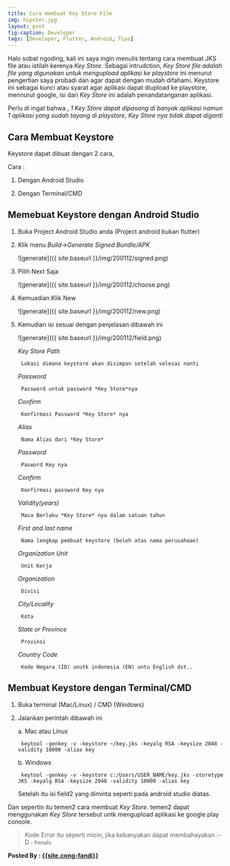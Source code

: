 ```yaml
---
title: Cara membuat Key Store File
img: hipster.jpg
layout: post
fig-caption: Developer
tags: [Developer, Flutter, Android, Tips]
---
```



Halo sobat ngoding, kali ini saya ingin menulis tentang cara membuat JKS file atau istilah kerenya *Key Store*. Sebagai intrudction, *Key Store file adalah file yang digunakan untuk mengupload aplikasi ke playstore* ini menurut pengertian saya probadi dan agar dapat dengan mudah difahami. Keystore ini sebagai kunci atau syarat agar aplikasi dapat diupload ke playstore, mennurut google, isi dari *Key Store* ini adalah penandatanganan aplikasi.
<!--more-->
Perlu di ingat bahwa , *_1 Key Store dapat dipasang di banyak aplikasi namun 1 aplikasi yang sudah tayang di playstore, Key Store nya tidak dapat diganti_*



## Cara Membuat Keystore ##
Keystore dapat dibuat dengan 2 cara,

Cara : 
1. Dengan Android Studio
   
2. Dengan Terminal/CMD


## Memebuat Keystore dengan Android Studio ##

1. Buka Project Android Studio anda (Project android bukan flutter)
   
2. Klik menu *Build->Generate Signed Bundle/APK*
   
    ![generate]({{ site.baseurl }}/img/200112/signed.png)

3. Pilih Next Saja
   
    ![generate]({{ site.baseurl }}/img/200112/choose.png)

4. Kemuadian Klik New
   
    ![generate]({{ site.baseurl }}/img/200112/new.png)

5. Kemudian isi sesuai dengan penjelasan dibawah ini
   
   ![generate]({{ site.baseurl }}/img/200112/field.png)

   *Key Store Path*

        Lokasi dimana keystore akan disimpan setelah selesai nanti

   *Password*

        Password untuk password *Key Store*nya

   *Confirm*

        Konfirmasi Password *Key Store* nya

   *Alias*

        Nama Alias dari *Key Store*

   *Password*

        Pasword Key nya

   *Confirm*

        Konfirmasi password Key nya

   *Validity(years)*

        Masa Berlaku *Key Store* nya dalam satuan tahun

   *First and last name*

        Nama lengkap pembuat keystore (boleh atas nama perusahaan)

   *Organization Unit*

        Unit Kerja

   *Organization*

        Divisi

   *City/Locality*

        Kota 

   *State or Province*

        Provinsi

   *Country Code*

        Kode Negara (ID) unutk indonesia (EN) untu English dst..

## Membuat Keystore dengan Terminal/CMD ##

1. Buka terminal (Mac/Linux) / CMD (Windows)
   
2. Jalankan perintah dibawah ini
   
   a. Mac atau Linux

        
        keytool -genkey -v -keystore ~/key.jks -keyalg RSA -keysize 2048 -validity 10000 -alias key
        

   b. Windows

        
        keytool -genkey -v -keystore c:/Users/USER_NAME/key.jks -storetype JKS -keyalg RSA -keysize 2048 -validity 10000 -alias key
        
    Setelah itu isi field2 yang diminta seperti pada android studio diatas.

Dan sepertin itu temen2 cara membuat *Key Store*. temen2 dapat menggunakan *Key Store* tersebut untk mengupload aplikasi ke google play console.




>Kode Error itu seperti micin, jika kebanyakan dapat membahayakan :-D<small> - Penulis</small>


<b>Posted By : <a href="{{site.cong-url}}">{{site.cong-fandi}}</a></b>